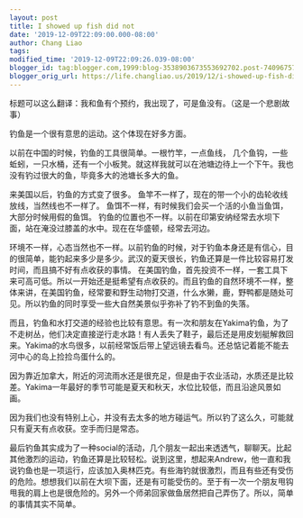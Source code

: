 ```yaml
---
layout: post
title: I showed up fish did not
date: '2019-12-09T22:09:00.000-08:00'
author: Chang Liao
tags:
modified_time: '2019-12-09T22:09:26.039-08:00'
blogger_id: tag:blogger.com,1999:blog-3538903673553692702.post-7409675743198888153
blogger_orig_url: https://life.changliao.us/2019/12/i-showed-up-fish-did-not.html
---
```


标题可以这么翻译：我和鱼有个预约，我出现了，可是鱼没有。（这是一个悲剧故事）

钓鱼是一个很有意思的运动。这个体现在好多方面。

以前在中国的时候，钓鱼的工具很简单。一根竹竿，一点鱼线， 几个鱼钩，一些蚯蚓，一只水桶，还有一个小板凳。就这样我就可以在池塘边待上一个下午。我也没有钓过很大的鱼，毕竟多大的池塘长多大的鱼。

来美国以后，钓鱼的方式变了很多。
鱼竿不一样了，现在的带一个小的齿轮收线放线，当然线也不一样了。
鱼饵不一样，有时候我们会买一个活的小鱼当鱼饵，大部分时候用假的鱼饵。
钓鱼的位置也不一样。以前在印第安纳经常去水坝下面，站在淹没过膝盖的水中。现在在华盛顿，经常去河边。

环境不一样，心态当然也不一样。以前钓鱼的时候，对于钓鱼本身还是有信心，目的很简单，能钓起来多少是多少。武汉的夏天很长，钓鱼还算是一件比较容易打发时间，而且搞不好有点收获的事情。
在美国钓鱼，首先投资不一样，一套工具下来可高可低。所以一开始还是挺希望有点收获的。而且钓鱼的自然环境不一样，整体来讲，在美国钓鱼，经常要和野生动物打交道，什么水獭，鹿，野鸭都是随处可见。所以钓鱼的同时享受一些大自然美景似乎弥补了钓不到鱼的失落。

而且，钓鱼和水打交道的经验也比较有意思。有一次和朋友在Yakima钓鱼，为了不走树丛，他们决定直接逆行走水路！有人丢失了鞋子，最后还是用皮划艇解救回来。Yakima的水鸟很多，以前经常饭后带上望远镜去看鸟。还总惦记着能不能去河中心的岛上捡捡鸟蛋什么的。

因为靠近加拿大，附近的河流雨水还是很充足，但是由于农业活动，水质还是比较差。Yakima一年最好的季节可能是夏天和秋天，水位比较低，而且沿途风景如画。

因为我们也没有特别上心，并没有去太多的地方碰运气。所以钓了这么久，可能就只有夏天有点收获。空手而归是常态。

最后钓鱼其实成为了一种social的活动，几个朋友一起出来透透气，聊聊天。比起其他激烈的运动，钓鱼还算是比较轻松。说到这里，想起来Andrew，他一直和我说钓鱼也是一项运行，应该加入奥林匹克。有些海钓就很激烈，而且有些还有受伤的危险。想想我们以前在大坝下面，还是有可能受伤的。至于有一次一个朋友甩钩甩我的肩上也是很危险的。另外一个师弟回家做鱼居然把自己弄伤了。所以，简单的事情其实不简单。